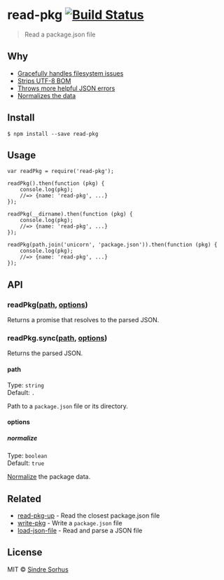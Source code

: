 read-pkg [![Build Status](https://travis-ci.org/sindresorhus/read-pkg.svg?branch=master)](https://travis-ci.org/sindresorhus/read-pkg)
======================================================================================================================================

> Read a package.json file

Why
---

-   [Gracefully handles filesystem issues](https://github.com/isaacs/node-graceful-fs)
-   [Strips UTF-8 BOM](https://github.com/sindresorhus/strip-bom)
-   [Throws more helpful JSON errors](https://github.com/sindresorhus/parse-json)
-   [Normalizes the data](https://github.com/npm/normalize-package-data#what-normalization-currently-entails)

Install
-------

    $ npm install --save read-pkg

Usage
-----

    var readPkg = require('read-pkg');

    readPkg().then(function (pkg) {
        console.log(pkg);
        //=> {name: 'read-pkg', ...}
    });

    readPkg(__dirname).then(function (pkg) {
        console.log(pkg);
        //=> {name: 'read-pkg', ...}
    });

    readPkg(path.join('unicorn', 'package.json')).then(function (pkg) {
        console.log(pkg);
        //=> {name: 'read-pkg', ...}
    });

API
---

### readPkg([path](#path), [options](#options))

Returns a promise that resolves to the parsed JSON.

### readPkg.sync([path](#path), [options](#options))

Returns the parsed JSON.

#### path

Type: `string`  
Default: `.`

Path to a `package.json` file or its directory.

#### options

##### normalize

Type: `boolean`  
Default: `true`

[Normalize](https://github.com/npm/normalize-package-data#what-normalization-currently-entails) the package data.

Related
-------

-   [read-pkg-up](https://github.com/sindresorhus/read-pkg-up) - Read the closest package.json file
-   [write-pkg](https://github.com/sindresorhus/write-pkg) - Write a `package.json` file
-   [load-json-file](https://github.com/sindresorhus/load-json-file) - Read and parse a JSON file

License
-------

MIT © [Sindre Sorhus](http://sindresorhus.com)
